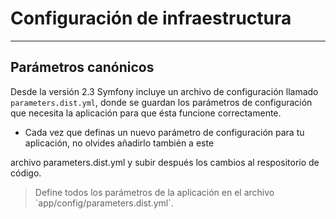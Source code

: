 # Configuración de infraestructura
---------------------------

## Parámetros canónicos

Desde la versión 2.3 Symfony incluye un archivo de configuración llamado `parameters.dist.yml`, 
donde se guardan los parámetros de configuración que necesita la aplicación para que ésta funcione correctamente.

* <!-- .element: class="fragment" data-fragment-index="1" --> Cada vez que definas un nuevo parámetro de configuración para tu aplicación, no olvides añadirlo también a este 
archivo parameters.dist.yml y subir después los cambios al respositorio de código.

> <!-- .element: class="fragment" data-fragment-index="2" --> Define todos los parámetros de la aplicación en el archivo `app/config/parameters.dist.yml`.
